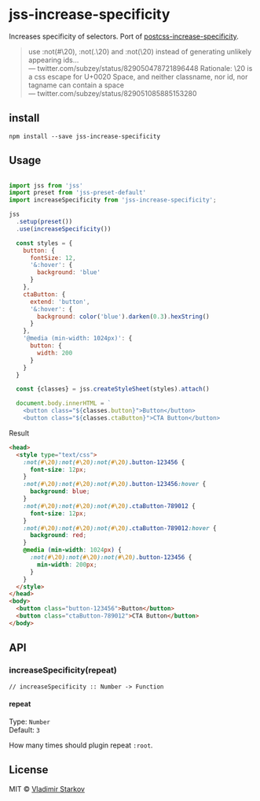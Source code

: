 # jss-increase-specificity

Increases specificity of selectors. Port of [postcss-increase-specificity][].

[postcss-increase-specificity]: https://github.com/MadLittleMods/postcss-increase-specificity


> use :not(#\20), :not(.\20) and :not(\20) instead of generating unlikely
> appearing ids…  
> — twitter.com/subzey/status/829050478721896448
> Rationale: \20 is a css escape for U+0020 Space, and neither classname,
> nor id, nor tagname can contain a space  
> — twitter.com/subzey/status/829051085885153280


## install

    npm install --save jss-increase-specificity


## Usage

```js

import jss from 'jss'
import preset from 'jss-preset-default'
import increaseSpecificity from 'jss-increase-specificity';

jss
  .setup(preset())
  .use(increaseSpecificity())

  const styles = {
    button: {
      fontSize: 12,
      '&:hover': {
        background: 'blue'
      }
    },
    ctaButton: {
      extend: 'button',
      '&:hover': {
        background: color('blue').darken(0.3).hexString()
      }
    },
    '@media (min-width: 1024px)': {
      button: {
        width: 200
      }
    }
  }

  const {classes} = jss.createStyleSheet(styles).attach()

  document.body.innerHTML = `
    <button class="${classes.button}">Button</button>
    <button class="${classes.ctaButton}">CTA Button</button>
```

Result

```html
<head>
  <style type="text/css">
    :not(#\20):not(#\20):not(#\20).button-123456 {
      font-size: 12px;
    }
    :not(#\20):not(#\20):not(#\20).button-123456:hover {
      background: blue;
    }
    :not(#\20):not(#\20):not(#\20).ctaButton-789012 {
      font-size: 12px;
    }
    :not(#\20):not(#\20):not(#\20).ctaButton-789012:hover {
      background: red;
    }
    @media (min-width: 1024px) {
      :not(#\20):not(#\20):not(#\20).button-123456 {
        min-width: 200px;
      }
    }
  </style>
</head>
<body>
  <button class="button-123456">Button</button>
  <button class="ctaButton-789012">CTA Button</button>
</body>
```

## API


### increaseSpecificity(repeat)

    // increaseSpecificity :: Number -> Function

#### repeat

Type: `Number`  
Default: `3`

How many times should plugin repeat `:root`.

## License

MIT © [Vladimir Starkov](https://iamstarkov@gmail.com)

